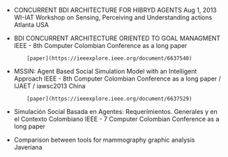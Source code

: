 

* CONCURRENT BDI ARCHITECTURE FOR HIBRYD AGENTS
Aug 1, 2013  WI-IAT Workshop on Sensing, Perceiving and Understanding actions Atlanta USA


* BDI CONCURRENT ARCHITECTURE ORIENTED TO GOAL MANAGMENT
IEEE - 8th Computer Colombian Conference as a long paper

          [paper](https://ieeexplore.ieee.org/document/6637540)

* MSSIN: Agent Based Social Simulation Model with an Intelligent Approach
IEEE - 8th Computer Colombian Conference as a long paper / IJAET / iawsc2013 China

          [paper](https://ieeexplore.ieee.org/document/6637529)

* Simulación Social Basada en Agentes: Requerimientos. Generales y en el Contexto Colombiano
IEEE - 7 Computer Colombian Conference as a long paper

* Comparison between tools for mammography graphic analysis
Javeriana
